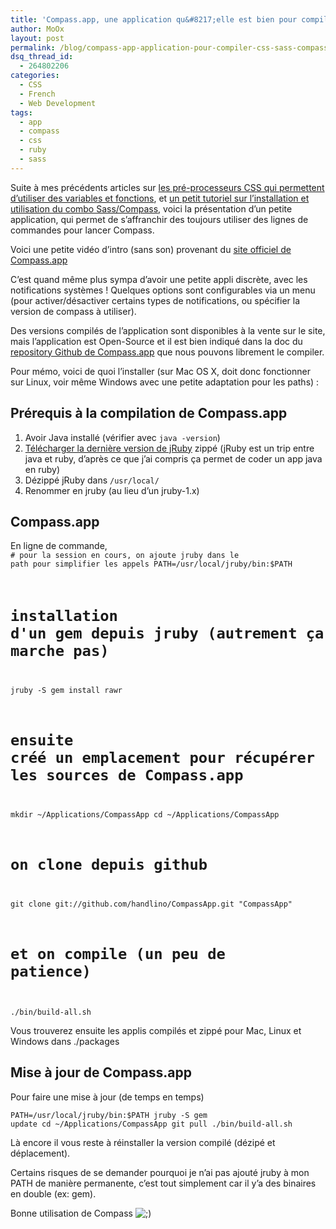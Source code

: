 ```yaml
---
title: 'Compass.app, une application qu&#8217;elle est bien pour compiler ses CSS avec Sass / Compass'
author: MoOx
layout: post
permalink: /blog/compass-app-application-pour-compiler-css-sass-compass/
dsq_thread_id:
  - 264802206
categories:
  - CSS
  - French
  - Web Development
tags:
  - app
  - compass
  - css
  - ruby
  - sass
---
```

Suite à mes précédents articles sur [les pré-processeurs CSS qui permettent d’utiliser des variables et fonctions][1], et [un petit tutoriel sur l’installation et utilisation du combo Sass/Compass][2], voici la présentation d’un petite application, qui permet de s’affranchir des toujours utiliser des lignes de commandes pour lancer Compass.  
<!--more-->

  
Voici une petite vidéo d’intro (sans son) provenant du [site officiel de Compass.app][3]



C’est quand même plus sympa d’avoir une petite appli discrète, avec les notifications systèmes ! Quelques options sont configurables via un menu (pour activer/désactiver certains types de notifications, ou spécifier la version de compass à utiliser).

Des versions compilés de l’application sont disponibles à la vente sur le site, mais l’application est Open-Source et il est bien indiqué dans la doc du [repository Github de Compass.app][4] que nous pouvons librement le compiler.

Pour mémo, voici de quoi l’installer (sur Mac OS X, doit donc fonctionner sur Linux, voir même Windows avec une petite adaptation pour les paths) :

## Prérequis à la compilation de Compass.app

1.  Avoir Java installé (vérifier avec `java -version`)
2.  [Télécharger la dernière version de jRuby][5] zippé (jRuby est un trip entre java et ruby, d’après ce que j’ai compris ça permet de coder un app java en ruby)
3.  Dézippé jRuby dans `/usr/local/`
4.  Renommer en jruby (au lieu d’un jruby-1.x)

## Compass.app

En ligne de commande,  
<code class="block"># pour la session en cours, on ajoute jruby dans le path pour simplifier les appels
PATH=/usr/local/jruby/bin:$PATH
# installation d'un gem depuis jruby (autrement ça marche pas)
jruby -S gem install rawr

# ensuite créé un emplacement pour récupérer les sources de Compass.app
mkdir ~/Applications/CompassApp
cd ~/Applications/CompassApp
# on clone depuis github
git clone git://github.com/handlino/CompassApp.git "CompassApp"

# et on compile (un peu de patience)
./bin/build-all.sh
</code>

Vous trouverez ensuite les applis compilés et zippé pour Mac, Linux et Windows dans ./packages

## Mise à jour de Compass.app

Pour faire une mise à jour (de temps en temps)

<code class="block">PATH=/usr/local/jruby/bin:$PATH
jruby -S gem update
cd ~/Applications/CompassApp
git pull
./bin/build-all.sh
</code>

Là encore il vous reste à réinstaller la version compilé (dézipé et déplacement).

Certains risques de se demander pourquoi je n’ai pas ajouté jruby à mon PATH de manière permanente, c’est tout simplement car il y’a des binaires en double (ex: gem).

Bonne utilisation de Compass <img src='http://moox.fr/wp-includes/images/smilies/icon_wink.gif' alt=';)' class='wp-smiley' />

 [1]: http://moox.fr/blog/utiliser-des-variables-fonctions-css
 [2]: http://moox.fr/blog/fonctions-variables-css-generer-ses-css-avec-sass-compass/
 [3]: http://compass.handlino.com/
 [4]: https://github.com/handlino/CompassApp
 [5]: http://jruby.org/download